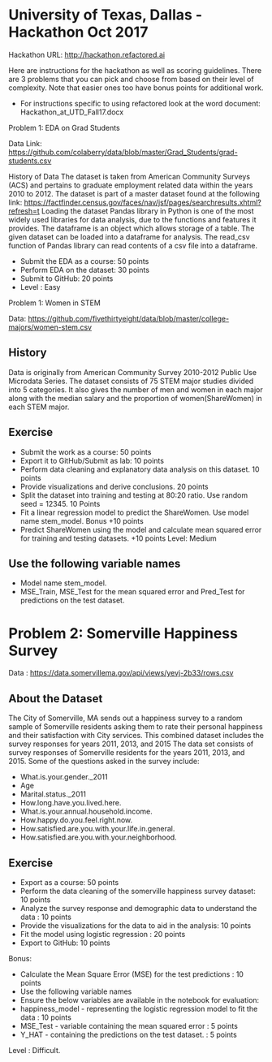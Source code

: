 # University of Texas, Dallas - Hackathon Oct 2017

Hackathon URL: http://hackathon.refactored.ai

Here are instructions for the hackathon as well as scoring guidelines. There are 3 problems that you can pick and choose from based on their level of complexity. Note that easier ones too have bonus points for additional work. 

* For instructions specific to using refactored look at the word document: Hackathon_at_UTD_Fall17.docx

Problem 1: EDA on Grad Students

Data Link: https://github.com/colaberry/data/blob/master/Grad_Students/grad-students.csv

History of Data
The dataset is taken from American Community Surveys (ACS) and pertains to graduate employment related data within the years 2010 to 2012.
The dataset is part of a master dataset found at the following link: https://factfinder.census.gov/faces/nav/jsf/pages/searchresults.xhtml?refresh=t
Loading the dataset
Pandas library in Python is one of the most widely used libraries for data analysis, due to the functions and features it provides. The dataframe is an object which allows storage of a table. The given dataset can be loaded into a dataframe for analysis. The read_csv function of Pandas library can read contents of a csv file into a dataframe.

* Submit the EDA as a course: 50 points
* Perform EDA on the dataset: 30 points
* Submit to GitHub: 20 points
* Level : Easy

Problem 1: Women in STEM

Data: https://github.com/fivethirtyeight/data/blob/master/college-majors/women-stem.csv
## History

Data is originally from American Community Survey 2010-2012 Public Use Microdata Series.
The dataset consists of 75 STEM major studies divided into 5 categories. It also gives the number of men and women in each major along with the median salary and the proportion of women(ShareWomen) in each STEM major.

## Exercise

* Submit the work as a course: 50 points
* Export it to GitHub/Submit as lab: 10 points
* Perform data cleaning and explanatory data analysis on this dataset. 10 points
* Provide visualizations and derive conclusions. 20 points
* Split the dataset into training and testing at 80:20 ratio. Use random seed = 12345. 10 Points
* Fit a linear regression model to predict the ShareWomen. Use model name stem_model. Bonus +10 points
* Predict ShareWomen using the model and calculate mean squared error for training and testing datasets. +10 points
Level: Medium

## Use the following variable names

* Model name stem_model.
* MSE_Train, MSE_Test for the mean squared error and Pred_Test for predictions on the test dataset.

# Problem 2: Somerville Happiness Survey

Data : https://data.somervillema.gov/api/views/yevj-2b33/rows.csv
## About the Dataset
The City of Somerville, MA sends out a happiness survey to a random sample of Somerville residents asking them to rate their personal happiness and their satisfaction with City services. This combined dataset includes the survey responses for years 2011, 2013, and 2015
The data set consists of survey responses of Somerville residents for the years 2011, 2013, and 2015.
Some of the questions asked in the survey include:
* What.is.your.gender._2011
* Age
* Marital.status._2011
* How.long.have.you.lived.here.
* What.is.your.annual.household.income.
* How.happy.do.you.feel.right.now.
* How.satisfied.are.you.with.your.life.in.general.
* How.satisfied.are.you.with.your.neighborhood.

## Exercise
* Export as a course: 50 points
* Perform the data cleaning of the somerville happiness survey dataset: 10 points
* Analyze the survey response and demographic data to understand the data : 10 points
* Provide the visualizations for the data to aid in the analysis: 10 points
* Fit the model using logistic regression : 20 points
* Export to GitHub: 10 points

Bonus: 
* Calculate the Mean Square Error (MSE) for the test predictions : 10 points
* Use the following variable names 
* Ensure the below variables are available in the notebook for evaluation:
* happiness_model - representing the logistic regression model to fit the data : 10 points
* MSE_Test - variable containing the mean squared error : 5 points
* Y_HAT - containing the predictions on the test dataset. : 5 points

Level : Difficult.


